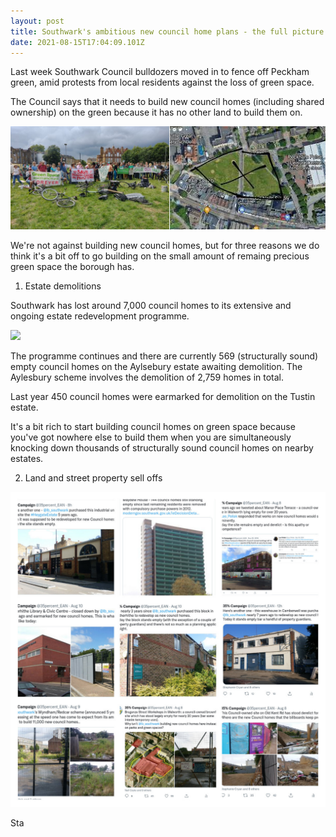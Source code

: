 ```yaml
---
layout: post
title: Southwark's ambitious new council home plans - the full picture
date: 2021-08-15T17:04:09.101Z
---
```

Last week Southwark Council bulldozers moved in to fence off Peckham green, amid protests from local residents against the loss of green space.

The Council says that it needs to build new council homes (including shared ownership) on the green because it has no other land to build them on.

![](/img/peckhamgreen.png)

We're not against building new council homes, but for three reasons we do think it's a bit off to go building on the small amount of remaing precious green space the borough has.

1. Estate demolitions

Southwark has lost around 7,000 council homes to its extensive and ongoing estate redevelopment programme.

![](https://35percent.org/img/greatestatescomp.jpg)

The programme continues and there are currently 569 (structurally sound) empty council homes on the Aylsebury estate awaiting demolition. The Aylesbury scheme involves the demolition of 2,759 homes in total.

Last year 450 council homes were earmarked for demolition on the Tustin estate.

It's a bit rich to start building council homes on green space because you've got nowhere else to build them when you are simultaneously knocking down thousands of structurally sound council homes on nearby estates.

2. Land and street property sell offs



![](/img/stalledschemes2.jpg)

Sta